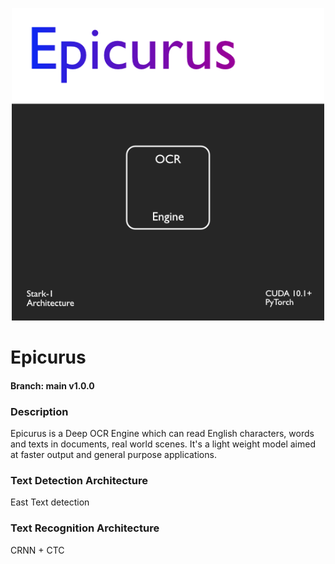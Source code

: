 <p align="center">
  <img src="imgs/Epicurus.png" width="500" title="Epicurus OCR Engine" >  
</p>

# Epicurus
#### Branch: main v1.0.0

### Description
Epicurus is a Deep OCR Engine which can read English characters, words and texts in documents, real world scenes.
It's a light weight model aimed at faster output and general purpose applications.


### Text Detection Architecture 
East Text detection

### Text Recognition Architecture
CRNN + CTC


